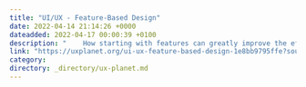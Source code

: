 ```yaml
---
title: "UI/UX - Feature-Based Design"
date: 2022-04-14 21:14:26 +0000
dateadded: 2022-04-17 00:00:39 +0100
description: "    How starting with features can greatly improve the efficiency of your overall design.  Continue reading on UX Planet »  "
link: "https://uxplanet.org/ui-ux-feature-based-design-1e8bb9795ffe?source=rss----819cc2aaeee0---4"
category:
directory: _directory/ux-planet.md
---
```

